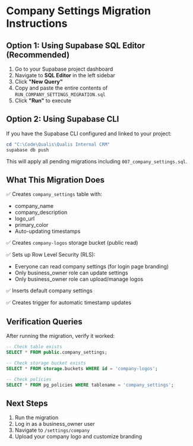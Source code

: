 # Company Settings Migration Instructions

## Option 1: Using Supabase SQL Editor (Recommended)

1. Go to your Supabase project dashboard
2. Navigate to **SQL Editor** in the left sidebar
3. Click **"New Query"**
4. Copy and paste the entire contents of `RUN_COMPANY_SETTINGS_MIGRATION.sql`
5. Click **"Run"** to execute

## Option 2: Using Supabase CLI

If you have the Supabase CLI configured and linked to your project:

```powershell
cd "C:\Code\Qualis\Qualis Internal CRM"
supabase db push
```

This will apply all pending migrations including `007_company_settings.sql`.

## What This Migration Does

✅ Creates `company_settings` table with:
  - company_name
  - company_description
  - logo_url
  - primary_color
  - Auto-updating timestamps

✅ Creates `company-logos` storage bucket (public read)

✅ Sets up Row Level Security (RLS):
  - Everyone can read company settings (for login page branding)
  - Only business_owner role can update settings
  - Only business_owner role can upload/manage logos

✅ Inserts default company settings

✅ Creates trigger for automatic timestamp updates

## Verification Queries

After running the migration, verify it worked:

```sql
-- Check table exists
SELECT * FROM public.company_settings;

-- Check storage bucket exists
SELECT * FROM storage.buckets WHERE id = 'company-logos';

-- Check policies
SELECT * FROM pg_policies WHERE tablename = 'company_settings';
```

## Next Steps

1. Run the migration
2. Log in as a business_owner user
3. Navigate to `/settings/company`
4. Upload your company logo and customize branding
